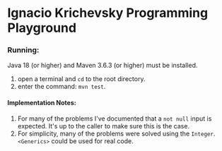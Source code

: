 # Ignacio Krichevsky Programming Playground

### Running:

Java 18 (or higher) and Maven 3.6.3 (or higher) must be installed.

1. open a terminal and `cd` to the root directory.
2. enter the command: `mvn test`.

#### Implementation Notes:

1. For many of the problems I've documented that a `not null` input is expected. It's up to the caller to make sure this
   is the case.
2. For simplicity, many of the problems were solved using the `Integer`. `<Generics>` could be used for real code.
